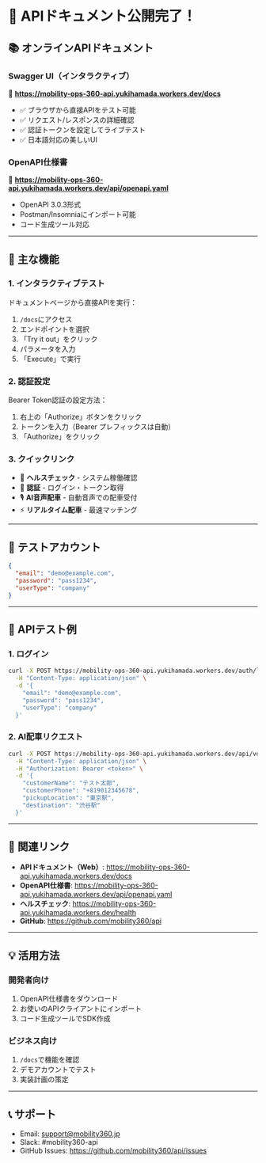 # 🎉 APIドキュメント公開完了！

## 📚 オンラインAPIドキュメント

### Swagger UI（インタラクティブ）
🔗 **https://mobility-ops-360-api.yukihamada.workers.dev/docs**

- ✅ ブラウザから直接APIをテスト可能
- ✅ リクエスト/レスポンスの詳細確認
- ✅ 認証トークンを設定してライブテスト
- ✅ 日本語対応の美しいUI

### OpenAPI仕様書
🔗 **https://mobility-ops-360-api.yukihamada.workers.dev/api/openapi.yaml**

- OpenAPI 3.0.3形式
- Postman/Insomniaにインポート可能
- コード生成ツール対応

---

## 🚀 主な機能

### 1. インタラクティブテスト
ドキュメントページから直接APIを実行：
1. `/docs`にアクセス
2. エンドポイントを選択
3. 「Try it out」をクリック
4. パラメータを入力
5. 「Execute」で実行

### 2. 認証設定
Bearer Token認証の設定方法：
1. 右上の「Authorize」ボタンをクリック
2. トークンを入力（Bearer プレフィックスは自動）
3. 「Authorize」をクリック

### 3. クイックリンク
- 🏥 **ヘルスチェック** - システム稼働確認
- 🔐 **認証** - ログイン・トークン取得
- 🎙️ **AI音声配車** - 自動音声での配車受付
- ⚡ **リアルタイム配車** - 最速マッチング

---

## 📱 テストアカウント

```json
{
  "email": "demo@example.com",
  "password": "pass1234",
  "userType": "company"
}
```

---

## 🧪 APIテスト例

### 1. ログイン
```bash
curl -X POST https://mobility-ops-360-api.yukihamada.workers.dev/auth/login \
  -H "Content-Type: application/json" \
  -d '{
    "email": "demo@example.com",
    "password": "pass1234",
    "userType": "company"
  }'
```

### 2. AI配車リクエスト
```bash
curl -X POST https://mobility-ops-360-api.yukihamada.workers.dev/api/voice-dispatch/create \
  -H "Content-Type: application/json" \
  -H "Authorization: Bearer <token>" \
  -d '{
    "customerName": "テスト太郎",
    "customerPhone": "+819012345678",
    "pickupLocation": "東京駅",
    "destination": "渋谷駅"
  }'
```

---

## 🔗 関連リンク

- **APIドキュメント（Web）**: https://mobility-ops-360-api.yukihamada.workers.dev/docs
- **OpenAPI仕様書**: https://mobility-ops-360-api.yukihamada.workers.dev/api/openapi.yaml
- **ヘルスチェック**: https://mobility-ops-360-api.yukihamada.workers.dev/health
- **GitHub**: https://github.com/mobility360/api

---

## 💡 活用方法

### 開発者向け
1. OpenAPI仕様書をダウンロード
2. お使いのAPIクライアントにインポート
3. コード生成ツールでSDK作成

### ビジネス向け
1. `/docs`で機能を確認
2. デモアカウントでテスト
3. 実装計画の策定

---

## 📞 サポート

- Email: support@mobility360.jp
- Slack: #mobility360-api
- GitHub Issues: https://github.com/mobility360/api/issues
